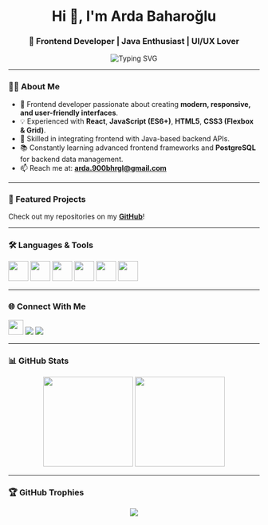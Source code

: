 <h1 align="center">Hi 👋, I'm Arda Baharoğlu</h1>
<h3 align="center">🎨 Frontend Developer | Java Enthusiast | UI/UX Lover</h3>

<p align="center">
  <img src="https://readme-typing-svg.demolab.com?font=Consolas&weight=500&size=22&duration=3000&pause=1000&color=FF5733&center=true&vCenter=true&width=500&lines=Frontend+Developer+%7C+React+%7C+JavaScript;UI%2FUX+Enthusiast+%7C+Responsive+Design;Java+Backend+Support" alt="Typing SVG" />
</p>

---

### 👨‍💻 About Me

- 🚀 Frontend developer passionate about creating **modern, responsive, and user-friendly interfaces**.
- 💡 Experienced with **React**, **JavaScript (ES6+)**, **HTML5**, **CSS3 (Flexbox & Grid)**.
- 🔧 Skilled in integrating frontend with Java-based backend APIs.
- 📚 Constantly learning advanced frontend frameworks and **PostgreSQL** for backend data management.
- 📫 Reach me at: **arda.900bhrgl@gmail.com**

---

### 📂 Featured Projects

Check out my repositories on my [**GitHub**](https://github.com/baharogluarda?tab=repositories)!

---

### 🛠️ Languages & Tools

<p align="left">
  <a href="https://reactjs.org/" target="_blank"><img src="https://cdn.jsdelivr.net/gh/devicons/devicon/icons/react/react-original.svg" width="40" height="40"/></a>
  <a href="https://developer.mozilla.org/en-US/docs/Web/JavaScript" target="_blank"><img src="https://cdn.jsdelivr.net/gh/devicons/devicon/icons/javascript/javascript-original.svg" width="40" height="40"/></a>
  <a href="https://www.w3.org/html/" target="_blank"><img src="https://cdn.jsdelivr.net/gh/devicons/devicon/icons/html5/html5-original.svg" width="40" height="40"/></a>
  <a href="https://www.w3schools.com/css/" target="_blank"><img src="https://cdn.jsdelivr.net/gh/devicons/devicon/icons/css3/css3-original.svg" width="40" height="40"/></a>
  <a href="https://www.java.com" target="_blank"><img src="https://cdn.jsdelivr.net/gh/devicons/devicon/icons/java/java-original.svg" width="40" height="40"/></a>
  <a href="https://www.postgresql.org" target="_blank"><img src="https://cdn.jsdelivr.net/gh/devicons/devicon/icons/postgresql/postgresql-original.svg" width="40" height="40"/></a>
</p>

---

### 🌐 Connect With Me

<p align="left">
  <a href="https://www.linkedin.com/in/baharogluarda-frontend-developer" target="_blank"><img src="https://skillicons.dev/icons?i=linkedin" height="30" /></a>
  <a href="https://www.hackerrank.com/profile/arda_900bhrgl" target="_blank"><img src="https://img.shields.io/badge/HackerRank-%232EC866?style=for-the-badge&logo=HackerRank&logoColor=white" /></a>
  <a href="https://leetcode.com/u/baharogluarda" target="_blank"><img src="https://img.shields.io/badge/LeetCode-%23FFA116?style=for-the-badge&logo=leetcode&logoColor=black" /></a>
</p>

---

### 📊 GitHub Stats

<p align="center">
  <img src="https://github-readme-stats.vercel.app/api?username=baharogluarda&show_icons=true&theme=github_dark" height="180"/>
  <img src="https://github-readme-stats.vercel.app/api/top-langs/?username=baharogluarda&layout=compact&theme=github_dark" height="180"/>
</p>

---

### 🏆 GitHub Trophies

<p align="center">
  <img src="https://github-profile-trophy.vercel.app/?username=baharogluarda&theme=onedark&column=4" />
</p>
